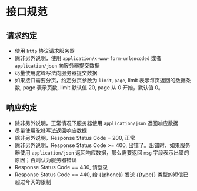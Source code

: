 # 接口规范

## 请求约定

* 使用 `http` 协议请求服务器
* 除非另外说明，使用 `application/x-www-form-urlencoded` 或者 `application/json` 向服务器提交数据
* 尽量使用驼峰写法向服务器提交数据
* 如果接口需要分页，约定分页参数为 `limit,page`, limit 表示每页返回的数据条数, page 表示页数, limit 默认值 20, page 从 0 开始，默认值 0。

## 响应约定

* 除非另外说明，正常情况下服务器使用 `application/json` 返回响应数据
* 尽量使用驼峰写法返回响应数据
* 除非另外说明，Response Status Code = 200, 正常
* 除非另外说明，Response Status Code >= 400, 出错了。出错时，如果服务器使用 `application/json` 返回响应数据，那么需要返回 `msg` 字段表示出错的原因；否则认为服务器错误
* Response Status Code == 430, 请登录
* Response Status Code == 440, 给 {{phone}} 发送 {{type}} 类型的短信已超过今天的限制